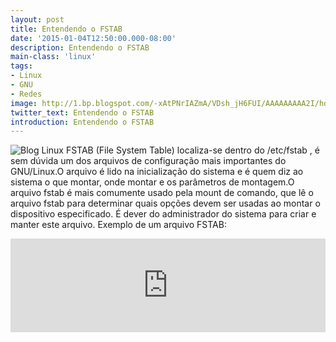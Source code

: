 ```yaml
---
layout: post
title: Entendendo o FSTAB
date: '2015-01-04T12:50:00.000-08:00'
description: Entendendo o FSTAB
main-class: 'linux'
tags:
- Linux
- GNU
- Redes
image: http://1.bp.blogspot.com/-xAtPNrIAZmA/VDsh_jH6FUI/AAAAAAAAA2I/hd13kwJ4_9I/s72-c/new-logo-tr.png
twitter_text: Entendendo o FSTAB
introduction: Entendendo o FSTAB
---
```

![Blog Linux](http://1.bp.blogspot.com/-xAtPNrIAZmA/VDsh_jH6FUI/AAAAAAAAA2I/hd13kwJ4_9I/s320/new-logo-tr.png "Blog Linux")
FSTAB (File System Table) localiza-se dentro do /etc/fstab , é sem dúvida um dos arquivos de configuração mais importantes do GNU/Linux.O arquivo é lido na inicialização do sistema e é quem diz ao sistema o que montar, onde montar e os parâmetros de montagem.O arquivo fstab é mais comumente usado pela mount de comando, que lê o arquivo fstab para determinar quais opções devem ser usadas ao montar o dispositivo especificado. É dever do administrador do sistema para criar e manter este arquivo.
Exemplo de um arquivo FSTAB:
<iframe src="http://pastebin.com/embed_iframe.php?i=6kEuVZqw" style="border: none; width: 100%;"><iframe>
As colunas são as seguintes:
1.O nome do dispositivo ou outros meios de localizar a fonte de partição ou dados.
2.O ponto de montagem, onde os dados devem ser anexados ao sistema de arquivos.
3.O tipo de sistema de arquivos, ou o algoritmo usado para interpretar o sistema de arquivos.
4.Opções, incluindo se o sistema de arquivos deve ser montado durante o boot. (Kudzu é uma opção específica para Red Hat e Fedora Core ).
5.dump-freq, ajusta a programação de arquivamento para a partição (usado pelo dump ).
6.pass-num, Controla a ordem em que fsck verifica o dispositivo / partição para erros em tempo de inicialização. O dispositivo raiz deve ser 1. Outras partições deve ser ou 2 (para verificar depois de root) ou 0 (para desabilitar a verificação de que a partição completamente). 
Um valor de zero em qualquer das últimas duas colunas desativa o recurso correspondente. Para o espaço em branco em caminhos o código de caractere "\ 040" é usado. 
Opções comuns a todos os sistemas de arquivos Como os sistemas de arquivos em / etc / fstab acabará por ser montado  usando mount (8) não é de estranhar que o campo de opções contém  simplesmente uma lista separada por vírgulas de opções que serão  passadas diretamente para montar quando ele tenta montar o sistema de  arquivos. 
As opções comuns a todos os sistemas de arquivos são: 
 {% highlight bash %}
atime / noatime / relatime / strictatime (Linux-specific)
{% endhighlight %} O Unix status registros estrutura quando os arquivos são acessados ​​pela última vez (atime), modificado (mtime), e criou (ctime).  Um resultado é que atime é escrita a cada vez que um arquivo é lido, o que tem sido fortemente criticado por causar degradação do desempenho e aumento do desgaste.   No entanto, atime é usado por alguns aplicativos e desejado por alguns  usuários e, portanto, é configurável como atime (update de acesso),  noatime (não atualização), ou (em Linux) relatime (atime atualização se  mais de mtime).  Através Linux 2.6.29, atime era o padrão,. Partir de 2.6.30 (9 de Junho de 2009), relatime é o padrão  {% highlight bash %}
auto / noauto
{% endhighlight %} Com a opção automática, o dispositivo será montado automaticamente na inicialização ou quando o mount-a comando é emitido.  auto é a opção padrão.  Se você não deseja que o dispositivo a ser montado automaticamente, use a opção noauto em / etc / fstab.  Com noauto, o dispositivo só pode ser montado de forma explícita.  {% highlight bash %}
dev / nodev
{% endhighlight %} Interpretar / não interpretar bloquear dispositivos especiais no sistema de arquivos.  {% highlight bash %}
exec / noexec
{% endhighlight %} exec permite executar binários que estão nessa partição, enquanto noexec não deixar você fazer isso.   noexec pode ser útil para uma partição que não contém binários, como /  var, ou contém binários você não deseja executar no seu sistema, ou que  nem sequer pode ser executado em seu sistema.  Última pode ser o caso de uma partição Windows.  {% highlight bash %}
ro
{% endhighlight %} Montagem read-only.  {% highlight bash %}
rw
{% endhighlight %} Montar o sistema de leitura e escrita.   Novamente, usando essa opção pode aliviar a confusão por parte de novos  usuários Linux que estão frustrados porque não podem escrever para o  seu disquetes, partições Windows, ou outras mídias.  {% highlight bash %}
sync / async
{% endhighlight %} Como a entrada e saída para o sistema de arquivos deve ser feito.  sincronia significa que ele é feito de forma síncrona.  Se você olhar para o fstab exemplo, você vai notar que esta é a opção usada com o disquete.   Na planície Inglês, isto significa que quando você, por exemplo, copiar  um arquivo para o disquete, as alterações são gravadas no disquete, ao  mesmo tempo você emitir o comando de cópia.  {% highlight bash %}
suid / nosuid
{% endhighlight %} Permitir / bloquear a operação de suid e sgid bits.  {% highlight bash %}
user / users / nouser
{% endhighlight %} {% highlight bash %}
user
{% endhighlight %} permite que qualquer usuário monte o sistema de arquivos.  Esta implica, automaticamente, noexec, nosuid, nodev menos que seja substituído.  Se {% highlight bash %}
nouser
{% endhighlight %} for especificado, somente o root pode montar o sistema de arquivos.  Se {% highlight bash %}
users
{% endhighlight %} é especificado, todos os usuários no grupo de usuários serão capazes de desmontar o volume.   {% highlight bash %}
owner
{% endhighlight %} (Este é específica do Linux) Permitir que o proprietário do dispositivo a ser montado.  {% highlight bash %}
defaults
{% endhighlight %} Use as configurações padrão.  Configurações padrão são definidas por sistema de arquivos no nível do sistema de arquivos.  Para esses sistemas de arquivo ext3 pode ser definido com o comando tune2fs.  O padrão normal para sistemas de arquivos Ext3 é equivalente a {% highlight bash %}
rw,suid,dev,exec,auto,nouser,async
{% endhighlight %} (sem suporte acl).  Modernos sistemas Red Hat baseada set acl apoio como padrão no sistema de arquivos raiz, mas não no usuário criado Ext3.  Alguns sistemas de arquivos, como XFS permitir acls por padrão.  De arquivo padrão atributos do sistema de montagem pode ser mais montado em / etc / fstab. 
Para mais informações sobre FSTAB e Mount Clique Aqui.
